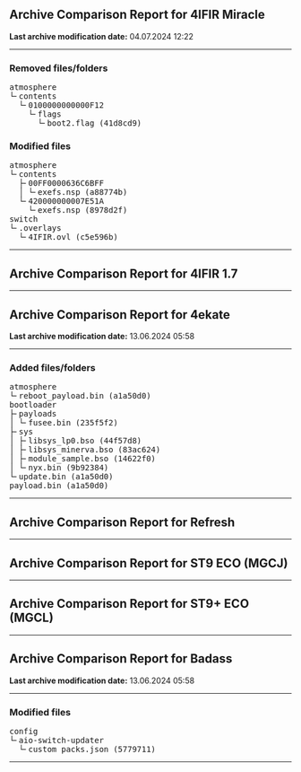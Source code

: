 <h2>Archive Comparison Report for <b>4IFIR Miracle</b></h2><b>Last archive modification date:</b> 04.07.2024 12:22<hr>

<h3>Removed files/folders</h3>
<pre>atmosphere
└╴contents
  └╴0100000000000F12
    └╴flags
      └╴boot2.flag (41d8cd9)
</pre>
<h3>Modified files</h3>
<pre>atmosphere
└╴contents
  ├╴00FF0000636C6BFF
  │ └╴exefs.nsp (a88774b)
  └╴420000000007E51A
    └╴exefs.nsp (8978d2f)
switch
└╴.overlays
  └╴4IFIR.ovl (c5e596b)
</pre>
<hr>

<h2>Archive Comparison Report for <b>4IFIR 1.7</b></h2><hr>

<h2>Archive Comparison Report for <b>4ekate</b></h2><b>Last archive modification date:</b> 13.06.2024 05:58<hr>

<h3>Added files/folders</h3>
<pre>atmosphere
└╴reboot_payload.bin (a1a50d0)
bootloader
├╴payloads
│ └╴fusee.bin (235f5f2)
├╴sys
│ ├╴libsys_lp0.bso (44f57d8)
│ ├╴libsys_minerva.bso (83ac624)
│ ├╴module_sample.bso (14622f0)
│ └╴nyx.bin (9b92384)
└╴update.bin (a1a50d0)
payload.bin (a1a50d0)
</pre>
<hr>

<h2>Archive Comparison Report for <b>Refresh</b></h2><hr>

<h2>Archive Comparison Report for <b>ST9 ECO (MGCJ)</b></h2><hr>

<h2>Archive Comparison Report for <b>ST9+ ECO (MGCL)</b></h2><hr>

<h2>Archive Comparison Report for <b>Badass</b></h2><b>Last archive modification date:</b> 13.06.2024 05:58<hr>

<h3>Modified files</h3>
<pre>config
└╴aio-switch-updater
  └╴custom_packs.json (5779711)
</pre>
<hr>

